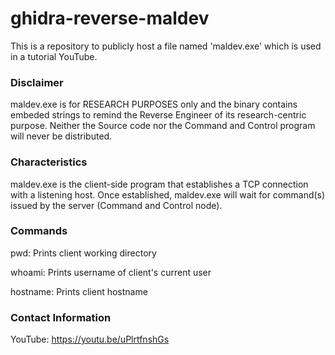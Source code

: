 # ghidra-reverse-maldev
This is a repository to publicly host a file named 'maldev.exe' which is used in a tutorial YouTube.

### Disclaimer
maldev.exe is for RESEARCH PURPOSES only and the binary contains embeded strings to remind the Reverse Engineer of its research-centric purpose.  Neither the Source code nor the Command and Control program will never be distributed.

### Characteristics
maldev.exe is the client-side program that establishes a TCP connection with a listening host.  Once established, maldev.exe will wait for command(s) issued by the server (Command and Control node).

### Commands
pwd: Prints client working directory

whoami: Prints username of client's current user

hostname: Prints client hostname

### Contact Information
YouTube: https://youtu.be/uPlrtfnshGs
